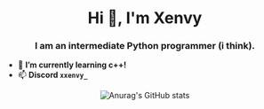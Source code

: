 <h1 align="center">Hi 👋, I'm Xenvy</h1>
<h3 align="center">I am an intermediate Python programmer (i think).</h3>

- 🌱 **I’m currently learning c++!**
- 📫 **Discord `xxenvy_`**
<div align="center">

  ![Anurag's GitHub stats](https://github-readme-stats.vercel.app/api?username=xxenvy&show_icons=true&theme=transparent)
</div>
